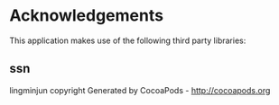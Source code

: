 # Acknowledgements
This application makes use of the following third party libraries:

## ssn

lingminjun copyright
Generated by CocoaPods - http://cocoapods.org

